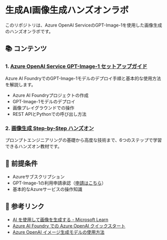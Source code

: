 # 生成AI画像生成ハンズオンラボ

このリポジトリは、Azure OpenAI ServiceのGPT-Image-1を使用した画像生成のハンズオンラボです。

## 📚 コンテンツ

### 1. [Azure OpenAI Service GPT-Image-1 セットアップガイド](GettingStarted-GptImage1.md)
Azure AI FoundryでのGPT-Image-1モデルのデプロイ手順と基本的な使用方法を解説します。
- Azure AI Foundryプロジェクトの作成
- GPT-Image-1モデルのデプロイ
- 画像プレイグラウンドでの操作
- REST APIとPythonでの呼び出し方法

### 2. [画像生成 Step-by-Step ハンズオン](ImageGenerationHOL.md)
プロンプトエンジニアリングの基礎から高度な技術まで、6つのステップで学習できるハンズオン教材です。


## 📖 前提条件

- Azureサブスクリプション
- GPT-Image-1の利用申請承認（[申請はこちら](https://aka.ms/oai/gptimage1access)）
- 基本的なAzureサービスの操作知識

## 🔗 参考リンク

- [AI を使用して画像を生成する - Microsoft Learn](https://learn.microsoft.com/ja-jp/training/modules/generate-images-azure-openai/)
- [Azure AI Foundry での Azure OpenAI クイックスタート](https://learn.microsoft.com/ja-jp/azure/ai-foundry/openai/dall-e-quickstart)
- [Azure OpenAI イメージ生成モデルの使用方法](https://learn.microsoft.com/ja-jp/azure/ai-foundry/openai/how-to/dall-e?tabs=gpt-image-1)

